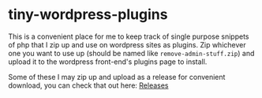 # tiny-wordpress-plugins
This is a convenient place for me to keep track of single purpose snippets of php that I zip up and use on wordpress sites as plugins. Zip whichever one you want to use up (should be named like `remove-admin-stuff.zip`) and upload it to the wordpress front-end's plugins page to install. 

Some of these I may zip up and upload as a release for convenient download, you can check that out here:
[Releases](https://github.com/TaylorJadin/tiny-wordpress-plugins/releases)
